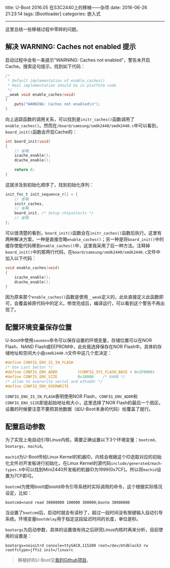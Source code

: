 title: U-Boot 2016.05 在S3C2440上的移植——杂项
date: 2016-06-26 21:23:14
tags: [Bootloader]
categories: 嵌入式

---

这里总结一些移植过程中零碎的问题。

<!--more-->

## **解决 WARNING: Caches not enabled 提示**
启动过程中会有一条提示"WARNING: Caches not enabled"，警告未开启Cache。搜索这句提示，找到如下代码：

``` C
/*
 * Default implementation of enable_caches()
 * Real implementation should be in platform code
 */
__weak void enable_caches(void)
{
	puts("WARNING: Caches not enabled\n");
}
```

向上追踪函数的调用关系，可以找到是`initr_caches()`函数调用了`enable_caches()`。然而在`/board/samsung/smdk2440/smdk2440.c`中可以看到，`board_init()`函数会开启Cache的：

``` C
int board_init(void)
{   
    // 省略
    icache_enable();
    dcache_enable();
    
    return 0;
}
```

这就涉及到初始化顺序了，找到初始化序列：

``` C
init_fnc_t init_sequence_r[] = {
	// 省略
	initr_caches,
    // 省略
	board_init,	/* Setup chipselects */
    // 省略
};
```

可以很清楚的看到，`board_init()`函数会在`initr_caches()`函数后执行。这里有两种解决方案，一种是直接忽略`enable_caches()`；另一种是将`board_init()`中的缓存使能代码移到`enable_caches()`中，这里我采用了后一种方法。注释掉`board_init()`中的那两行代码，在`board/samsung/smdk2440/smdk2440.c`文件中加入以下代码：

``` C
void enable_caches(void)
{
    icache_enable();
    dcache_enable();
}
```

因为原来那个`enable_caches()`函数是使用`__weak`定义的，此处直接定义此函数即可，会覆盖掉原代码中的定义。修改完成后，编译运行，可以看到这个警告不再出现了。

## **配置环境变量保存位置** ##
U-boot中使用`saveenv`命令可以保存设置的环境变量，存储位置可以在NOR Flash、NAND Flash或EEPROM中，此处我选择保存在NOR Flash中。具体的存储地址和空间大小由`smdk2440.h`文件中这几个宏决定：
``` C
#define CONFIG_ENV_IS_IN_FLASH
/* Use Last Sector */
#define CONFIG_ENV_ADDR         (CONFIG_SYS_FLASH_BASE + 0x1F0000)
#define CONFIG_ENV_SIZE         0x10000    /* 64KB */
/* allow to overwrite serial and ethaddr */
#define CONFIG_ENV_OVERWRITE
```

`CONFIG_ENV_IS_IN_FLASH`表明使用NOR Flash，`CONFIG_ENV_ADDR`和`CONFIG_ENV_SIZE`即是起始地址和大小，这里选择了NOR Flash的最后一个扇区。设置的时候要注意不要把其他数据（如U-Boot本身的代码）给覆盖了就行。

## **配置启动参数** ##
为了实现上电自动引导Linux内核，需要正确设置以下3个环境变量：`bootcmd`、`bootargs`、`machid`。

`machid`为U-Boot传给Linux Kernel的机器ID，内核会根据这个ID选取对应的初始化文件对开发板进行初始化，在Linux Kernel的源代码`include/generated/mach-types.h`中可以找到Mini2440开发板的机器ID为1999(0x7CF)。所以将`machid`设置为7CF即可。

`bootcmd`为使用boot或bootd命令引导系统时实际调用的命令，这个根据实际情况设定，比如：
```shell
bootcmd=nand read 30008000 100000 300000;bootm 30008000
```
当设置了`bootcmd`后，启动时就会有读秒了，超过一段时间没有按键输入自动引导系统。环境变量`bootdelay`用于指定这段延迟时间的长度，单位是秒。

`bootargs`为启动参数，具体的设置值有待之后研究Linux内核时再来分析，目前使用的设置是：

``` shell
bootargs=noinitrd console=ttySAC0,115200 root=/dev/mtdblock3 rw rootfstype=jffs2 init=/linuxrc
```


> 移植好的U-Boot见[我的Github项目](https://github.com/g199209/U-Boot_201605_S3C2440)。

